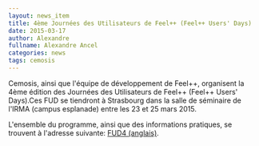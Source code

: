 ```yaml
---
layout: news_item
title: 4ème Journées des Utilisateurs de Feel++ (Feel++ Users' Days)
date: 2015-03-17
author: Alexandre
fullname: Alexandre Ancel
categories: news
tags: cemosis
---
```


Cemosis, ainsi que l'équipe de développement de Feel++, organisent la 4ème édition des Journées des Utilisateurs de Feel++ (Feel++ Users' Days).Ces FUD se tiendront à Strasbourg dans la salle de séminaire de l'IRMA (campus esplanade) entre les 23 et 25 mars 2015.


L'ensemble du programme, ainsi que des informations pratiques, se trouvent à l'adresse suivante: [FUD4 (anglais)](http://www.feelpp.org/news/2015/03/05/FUD_4.0/#.VQhWP3YR7LU).